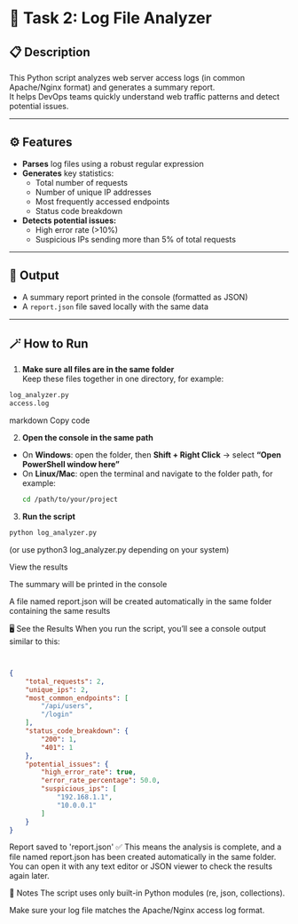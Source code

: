 # 🧩 Task 2: Log File Analyzer

## 📋 Description
This Python script analyzes web server access logs (in common Apache/Nginx format) and generates a summary report.  
It helps DevOps teams quickly understand web traffic patterns and detect potential issues.

---

## ⚙️ Features
- **Parses** log files using a robust regular expression  
- **Generates** key statistics:
  - Total number of requests  
  - Number of unique IP addresses  
  - Most frequently accessed endpoints  
  - Status code breakdown  
- **Detects potential issues:**
  - High error rate (>10%)  
  - Suspicious IPs sending more than 5% of total requests  

---

## 🧮 Output
- A summary report printed in the console (formatted as JSON)  
- A `report.json` file saved locally with the same data  

---

## 🪄 How to Run

1. **Make sure all files are in the same folder**  
   Keep these files together in one directory, for example:
```bash
log_analyzer.py
access.log
```
markdown
Copy code

2. **Open the console in the same path**  
- On **Windows**: open the folder, then **Shift + Right Click** → select **“Open PowerShell window here”**  
- On **Linux/Mac**: open the terminal and navigate to the folder path, for example:
  ```bash
  cd /path/to/your/project
  ```

3. **Run the script**
```bash
python log_analyzer.py
```
(or use python3 log_analyzer.py depending on your system)

View the results

The summary will be printed in the console

A file named report.json will be created automatically in the same folder containing the same results

🖥️ See the Results
When you run the script, you’ll see a console output similar to this:

```json


{
    "total_requests": 2,
    "unique_ips": 2,
    "most_common_endpoints": [
        "/api/users",
        "/login"
    ],
    "status_code_breakdown": {
        "200": 1,
        "401": 1
    },
    "potential_issues": {
        "high_error_rate": true,
        "error_rate_percentage": 50.0,
        "suspicious_ips": [
            "192.168.1.1",
            "10.0.0.1"
        ]
    }
}
```
Report saved to 'report.json'
✅ This means the analysis is complete, and a file named report.json has been created automatically in the same folder.
You can open it with any text editor or JSON viewer to check the results again later.

📝 Notes
The script uses only built-in Python modules (re, json, collections).

Make sure your log file matches the Apache/Nginx access log format.


